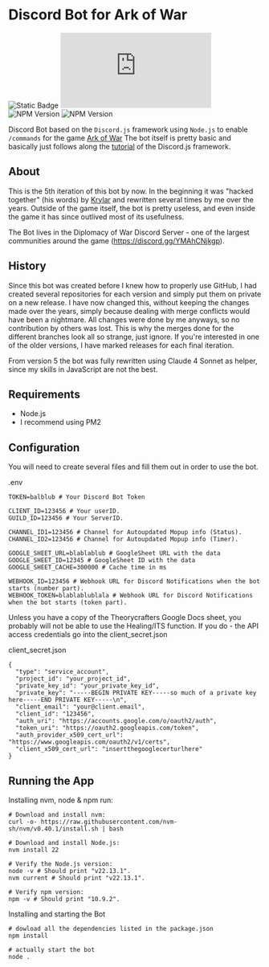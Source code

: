 # Discord Bot for Ark of War

![Static Badge](https://img.shields.io/badge/Node.js-24.4.1-red?style=for-the-badge) ![NPM Version](https://img.shields.io/npm/v/discord.js?style=for-the-badge&label=Discord.js&color=blue) ![NPM Version](https://img.shields.io/npm/v/dotenv?style=for-the-badge&label=.env&color=green) ![NPM Version](https://img.shields.io/npm/v/google-spreadsheet?style=for-the-badge&label=google-spreadsheet&color=orange)

Discord Bot based on the `Discord.js` framework using `Node.js` to enable `/commands` for the game [Ark of War](https://www.7piratesgames.com/ark.html)
The bot itself is pretty basic and basically just follows along the [tutorial](https://discordjs.guide/) of the Discord.js framework.

## About

This is the 5th iteration of this bot by now. In the beginning it was "hacked together" (his words) by [Krylar](https://github.com/Krylar) and rewritten several times by me over the years.
Outside of the game itself, the bot is pretty useless, and even inside the game it has since outlived most of its usefulness.

The Bot lives in the Diplomacy of War Discord Server - one of the largest communities around the game (https://discord.gg/YMAhCNjkgp).

## History

Since this bot was created before I knew how to properly use GitHub, I had created several repositories for each version and simply put them on private on a new release.
I have now changed this, without keeping the changes made over the years, simply because dealing with merge conflicts would have been a nightmare. All changes were done by me anyways, so no contribution by others was lost.
This is why the merges done for the different branches look all so strange, just ignore. If you're interested in one of the older versions, I have marked releases for each final iteration.

From version 5 the bot was fully rewritten using Claude 4 Sonnet as helper, since my skills in JavaScript are not the best.

## Requirements

- Node.js
- I recommend using PM2

## Configuration

You will need to create several files and fill them out in order to use the bot.

.env
```
TOKEN=balblub # Your Discord Bot Token

CLIENT_ID=123456 # Your userID.
GUILD_ID=123456 # Your ServerID.

CHANNEL_ID1=123456 # Channel for Autoupdated Mopup info (Status).
CHANNEL_ID2=123456 # Channel for Autoupdated Mopup info (Timer).

GOOGLE_SHEET_URL=blablablub # GoogleSheet URL with the data
GOOGLE_SHEET_ID=12345 # GoogleSheet ID with the data
GOOGLE_SHEET_CACHE=300000 # Cache time in ms

WEBHOOK_ID=123456 # Webhook URL for Discord Notifications when the bot starts (number part).
WEBHOOK_TOKEN=blablablublala # Webhook URL for Discord Notifications when the bot starts (token part).
```

Unless you have a copy of the Theorycrafters Google Docs sheet, you probably will not be able to use the Healing/ITS function.
If you do - the API access credentials go into the client_secret.json

client_secret.json
```
{
  "type": "service_account",
  "project_id": "your_project_id",
  "private_key_id": "your_private_key_id",
  "private_key": "-----BEGIN PRIVATE KEY-----so much of a private key here-----END PRIVATE KEY-----\n",
  "client_email": "your@client.email",
  "client_id": "123456",
  "auth_uri": "https://accounts.google.com/o/oauth2/auth",
  "token_uri": "https://oauth2.googleapis.com/token",
  "auth_provider_x509_cert_url": "https://www.googleapis.com/oauth2/v1/certs",
  "client_x509_cert_url": "insertthegooglecerturlhere"
}
```

## Running the App

Installing nvm, node & npm run:
```
# Download and install nvm:
curl -o- https://raw.githubusercontent.com/nvm-sh/nvm/v0.40.1/install.sh | bash

# Download and install Node.js:
nvm install 22

# Verify the Node.js version:
node -v # Should print "v22.13.1".
nvm current # Should print "v22.13.1".

# Verify npm version:
npm -v # Should print "10.9.2".
```

Installing and starting the Bot
```
# dowload all the dependencies listed in the package.json
npm install

# actually start the bot
node .
```